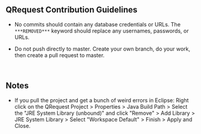 ## QRequest Contribution Guidelines

* No commits should contain any database credentials or URLs. The <code>*\*\*REMOVED\*\*\*</code> keyword should replace any usernames, passwords, or URLs.

* Do not push directly to master. Create your own branch, do your work, then create a pull request to master.

<br>

## Notes

* If you pull the project and get a bunch of weird errors in Eclipse: Right click on the QRequest Project > Properties > Java Build Path > Select the "JRE System Library (unbound)" and click "Remove" > Add Library > JRE System Library > Select "Workspace Default" > Finish > Apply and Close.
